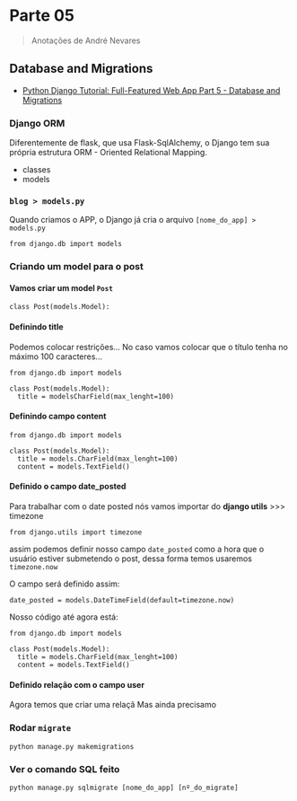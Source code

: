 # Parte 05
> Anotações de André Nevares

## Database and Migrations
- [Python Django Tutorial: Full-Featured Web App Part 5 - Database and Migrations](https://youtu.be/aHC3uTkT9r8)

### Django ORM
Diferentemente de flask, que usa Flask-SqlAlchemy, o Django tem sua própria estrutura ORM - Oriented Relational Mapping.

- classes
- models

### ```blog > models.py```
Quando criamos o APP, o Django já cria o arquivo ```[nome_do_app] > models.py```
```
from django.db import models
```


### Criando um model para o post

#### Vamos criar um model ```Post```
```
class Post(models.Model):
```

#### Definindo title
Podemos colocar restrições... No caso vamos colocar que o título tenha no máximo 100 caracteres...
```
from django.db import models

class Post(models.Model):
  title = modelsCharField(max_lenght=100)
```

#### Definindo campo content 
```
from django.db import models

class Post(models.Model):
  title = models.CharField(max_lenght=100)
  content = models.TextField()
```
#### Definido o campo date_posted
Para trabalhar com o date posted nós vamos importar do __django utils__ >>> timezone

```
from django.utils import timezone
```

assim podemos definir nosso campo ```date_posted``` como a hora que o usuário estiver submetendo o post, dessa forma temos usaremos ```timezone.now```

O campo será definido assim:

```
date_posted = models.DateTimeField(default=timezone.now)
```

Nosso código até agora está:
```
from django.db import models

class Post(models.Model):
  title = models.CharField(max_lenght=100)
  content = models.TextField()
```
#### Definido relação com o campo user

Agora temos que criar uma relaçã
Mas ainda precisamo


### Rodar ```migrate```

```
python manage.py makemigrations
```

### Ver o comando SQL feito 

```python manage.py sqlmigrate [nome_do_app] [nº_do_migrate]```

